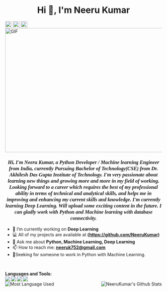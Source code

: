 <h1 align="center">Hi 👋, I'm Neeru Kumar</h1>

  <a href="https://twitter.com/NeeruKu16667421">
    <img align="left" alt="Neeru | Twitter" width="22px" src="https://cdn.jsdelivr.net/npm/simple-icons@v3/icons/twitter.svg" />
  </a>
  <a href="https://www.linkedin.com/in/neeru-kumar-a20b2b197/">
    <img align="left" alt="Neeru's LinkedIN" width="22px" src="https://cdn.jsdelivr.net/npm/simple-icons@v3/icons/linkedin.svg" />
  </a>
  <a href="https://www.instagram.com/neerukumar22/">
    <img align="left" alt="Neeru's Instagram" width="22px" src="https://cdn.jsdelivr.net/npm/simple-icons@v3/icons/instagram.svg" />
  </a>
  
  
<img align="center" height="400" width="700" alt="GIF" src="https://magiccopy.xyz/assets/images/hadder.gif" />


<h3 align="center" style="font-family: Times New Roman;"><b><i>Hi, I'm Neeru Kumar, a Python Developer / Machine learning Engineer from India, currently Pursuing Bachelor of Technology(CSE) from Dr. Akhilesh Das Gupta Institute of Technology. I'm very passionate about learning new things and growing more and more in my field of working.
Looking forward to a career which requires the best of my professional ability in terms of technical and analytical skills, and helps me in improving and enhancing my current skills and knowledge. I'm currently learning Deep Learning. Will upload some exciting content in the future.
  I can gladly work with Python and Machine learning with database connectivity.</h3></i></b>



- 🔭 I’m currently working on **Deep Learning**
- 💻 All of my projects are available at **(https://github.com/NeeruKumar)**
- 💬 Ask me about **Python, Machine Learning, Deep Learning**
- 📫 How to reach me: **neeruk752@gmail.com**
- 👨‍Seeking for someone to work in Python with Machine Learning.

<br /> 

**Languages and Tools:**  
<img align="left" src="https://img.icons8.com/color/48/000000/python.png"/>
<img align="left" src="https://img.icons8.com/ios-filled/50/000000/mysql-logo.png"/>
<img align="left" src="https://img.icons8.com/color/48/000000/pycharm.png"/>
<img src="https://img.icons8.com/doodle/48/000000/learning.png"/>
<br/>
<img align="left" alt="Most Language Used" src="https://github-readme-stats.vercel.app/api/top-langs/?username=NeeruKumar">
<img align="right" alt="NeeruKumar's Github Stats" src="https://github-readme-stats.vercel.app/api?username=NeeruKumar&show_icons=true&theme=onedark">
